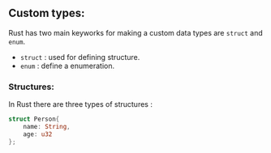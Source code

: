 ## Custom types: 
Rust has two main keyworks for making a custom data types are `struct` and `enum`.

- `struct` : used for defining structure.
- `enum` : define a enumeration.


### Structures: 

In Rust there are three types of structures : 

```rust
struct Person{
    name: String, 
    age: u32
};
``` 

